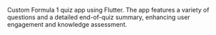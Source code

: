 Custom Formula 1 quiz app using Flutter. The app features a variety of questions and a detailed end-of-quiz summary, enhancing user engagement and knowledge assessment.
